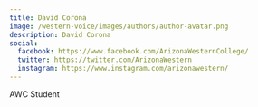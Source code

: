 ```yaml
---
title: David Corona
image: /western-voice/images/authors/author-avatar.png
description: David Corona
social:
  facebook: https://www.facebook.com/ArizonaWesternCollege/
  twitter: https://twitter.com/ArizonaWestern
  instagram: https://www.instagram.com/arizonawestern/
---
```


AWC Student
